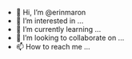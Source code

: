 - 👋 Hi, I’m @erinmaron
- 👀 I’m interested in ...
- 🌱 I’m currently learning ...
- 💞️ I’m looking to collaborate on ...
- 📫 How to reach me ...

<!---
erinmaron/erinmaron is a ✨ special ✨ repository because its `README.md` (this file) appears on your GitHub profile.
You can click the Preview link to take a look at your changes.
--->
